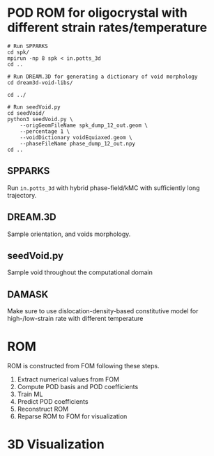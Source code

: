
# POD ROM for oligocrystal with different strain rates/temperature
```shell
# Run SPPARKS
cd spk/
mpirun -np 8 spk < in.potts_3d
cd ..

# Run DREAM.3D for generating a dictionary of void morphology
cd dream3d-void-libs/

cd ../

# Run seedVoid.py
cd seedVoid/
python3 seedVoid.py \
    --origGeomFileName spk_dump_12_out.geom \
    --percentage 1 \
    --voidDictionary voidEquiaxed.geom \
    --phaseFileName phase_dump_12_out.npy
cd ..
```

## SPPARKS

Run `in.potts_3d` with hybrid phase-field/kMC with sufficiently long trajectory.

## DREAM.3D

Sample orientation, and voids morphology.

## seedVoid.py

Sample void throughout the computational domain

## DAMASK

Make sure to use dislocation-density-based constitutive model for high-/low-strain rate with different temperature

# ROM

ROM is constructed from FOM following these steps.

1. Extract numerical values from FOM
2. Compute POD basis and POD coefficients
3. Train ML
4. Predict POD coefficients
5. Reconstruct ROM
6. Reparse ROM to FOM for visualization

# 3D Visualization
